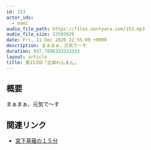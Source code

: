 ```yaml
---
id: 153
actor_ids:
  - mami
audio_file_path: https://files.nantyara.com/153.mp3
audio_file_size: 22593029
date: Fri, 11 Dec 2020 22:55:00 +0900
description: まぁまぁ、元気で〜す
duration: 937.7698333333333
layout: article
title: 第153回「全曲わんまん」
---
```

## 概要

まぁまぁ、元気で〜す

## 関連リンク

* [宮下草薙の１５分](http://www.joqr.co.jp/mk_pod/)
